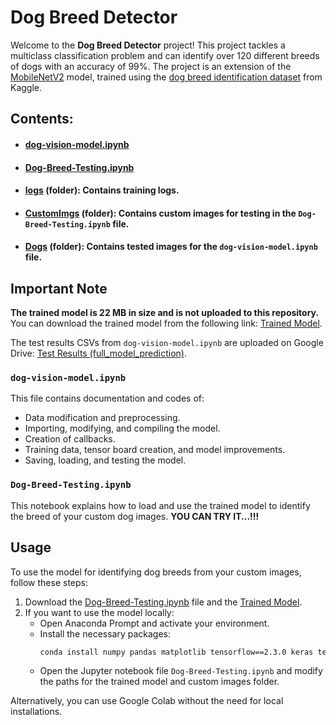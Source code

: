 # Dog Breed Detector

Welcome to the **Dog Breed Detector** project! This project tackles a multiclass classification problem and can identify over 120 different breeds of dogs with an accuracy of 99%. The project is an extension of the [MobileNetV2](<https://tfhub.dev/google/imagenet/mobilenet_v2_130_224/classification/4>) model, trained using the [dog breed identification dataset](<https://www.kaggle.com/c/dog-breed-identification/data>) from Kaggle.

## Contents:

- #### [dog-vision-model.ipynb](<https://github.com/aShutOSh0139/Dog_Breed_detector/blob/main/dog-vision-model.ipynb>) 
- #### [Dog-Breed-Testing.ipynb](<https://github.com/aShutOSh0139/Dog_Breed_detector/blob/main/Dog-Breed-Testing.ipynb>)
- #### [logs](<https://github.com/aShutOSh0139/Dog_Breed_detector/tree/main/Dog%20Vision/logs>) (folder): Contains training logs.
- #### [CustomImgs](<https://github.com/aShutOSh0139/Dog_Breed_detector/tree/main/CustomImgs>) (folder): Contains custom images for testing in the `Dog-Breed-Testing.ipynb` file.
- #### [Dogs](<https://github.com/aShutOSh0139/Dog_Breed_detector/tree/main/Dog%20Vision/Dogs>) (folder): Contains tested images for the `dog-vision-model.ipynb` file.

## Important Note
**The trained model is 22 MB in size and is not uploaded to this repository.** You can download the trained model from the following link: [Trained Model](<https://drive.google.com/file/d/1-sFGNUp9ycoZ0Uw7wx-8AX13O1R7z0ae/view?usp=sharing>).

The test results CSVs from `dog-vision-model.ipynb` are uploaded on Google Drive: [Test Results (full_model_prediction)](<https://drive.google.com/drive/folders/1V36zg39hxC9zIH8IUuQ0y-45n5hzKTt3?usp=sharing>).

### `dog-vision-model.ipynb`

This file contains documentation and codes of:
- Data modification and preprocessing.
- Importing, modifying, and compiling the model.
- Creation of callbacks.
- Training data, tensor board creation, and model improvements.
- Saving, loading, and testing the model.

### `Dog-Breed-Testing.ipynb`
This notebook explains how to load and use the trained model to identify the breed of your custom dog images. **YOU CAN TRY IT...!!!**

## Usage
To use the model for identifying dog breeds from your custom images, follow these steps:

1. Download the [Dog-Breed-Testing.ipynb](<https://github.com/aShutOSh0139/Dog_Breed_detector/blob/main/Dog-Breed-Testing.ipynb>) file and the [Trained Model](<https://drive.google.com/file/d/1-sFGNUp9ycoZ0Uw7wx-8AX13O1R7z0ae/view?usp=sharing>).
2. If you want to use the model locally:
   - Open Anaconda Prompt and activate your environment.
   - Install the necessary packages:
     ```bash
     conda install numpy pandas matplotlib tensorflow==2.3.0 keras tensorflow_hub==0.15.0
     ```
   - Open the Jupyter notebook file `Dog-Breed-Testing.ipynb` and modify the paths for the trained model and custom images folder.

Alternatively, you can use Google Colab without the need for local installations.
